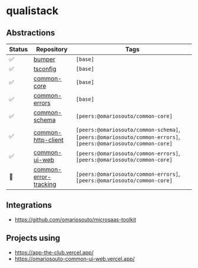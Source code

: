 # qualistack

## Abstractions

| Status | Repository                                                                    | Tags                                                                                                         |
|--------|-------------------------------------------------------------------------------|--------------------------------------------------------------------------------------------------------------|
| ✅     | [bumper](https://github.com/omariosouto/bumper)                               | `[base]`                                                                                                     |
| ✅     | [tsconfig](https://github.com/omariosouto/tsconfig)                           | `[base]`                                                                                                     |
| ✅     | [common-core](https://github.com/omariosouto/common-core)                     | `[base]`                                                                                                     |
| ✅     | [common-errors](https://github.com/omariosouto/common-errors)                 | `[base]`                                                                                                     |
| ✅     | [common-schema](https://github.com/omariosouto/common-schema)                 | `[peers:@omariosouto/common-core]`                                                                           |
| ✅     | [common-http-client](https://github.com/omariosouto/common-http-client)       | `[peers:@omariosouto/common-schema]`,`[peers:@omariosouto/common-errors]`,`[peers:@omariosouto/common-core]` |
| ✅     | [common-ui-web](https://github.com/omariosouto/common-ui-web)                 | `[peers:@omariosouto/common-errors]`,`[peers:@omariosouto/common-core]`                                      |
| 🚫     | [common-error-tracking](https://github.com/omariosouto/common-error-tracking) | `[peers:@omariosouto/common-errors]`,`[peers:@omariosouto/common-core]`                                      |

## Integrations
- https://github.com/omariosouto/microsaas-toolkit


## Projects using
- https://app-the-club.vercel.app/
- https://omariosouto-common-ui-web.vercel.app/
